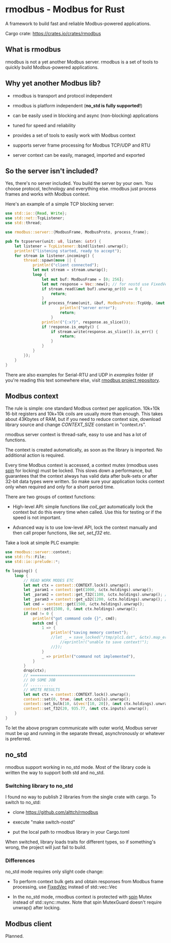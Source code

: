 # rmodbus - Modbus for Rust

A framework to build fast and reliable Modbus-powered applications.

Cargo crate: https://crates.io/crates/rmodbus

## What is rmodbus

rmodbus is not a yet another Modbus server. rmodbus is a set of tools to
quickly build Modbus-powered applications.

## Why yet another Modbus lib?

* rmodbus is transport and protocol independent

* rmodbus is platform independent (**no\_std is fully supported!**)

* can be easily used in blocking and async (non-blocking) applications

* tuned for speed and reliability

* provides a set of tools to easily work with Modbus context

* supports server frame processing for Modbus TCP/UDP and RTU

* server context can be easily, managed, imported and exported

## So the server isn't included?

Yes, there's no server included. You build the server by your own. You choose
protocol, technology and everything else. rmodbus just process frames and works
with Modbus context.

Here's an example of a simple TCP blocking server:

```rust
use std::io::{Read, Write};
use std::net::TcpListener;
use std::thread;

use rmodbus::server::{ModbusFrame, ModbusProto, process_frame};

pub fn tcpserver(unit: u8, listen: &str) {
    let listener = TcpListener::bind(listen).unwrap();
    println!("listening started, ready to accept");
    for stream in listener.incoming() {
        thread::spawn(move || {
            println!("client connected");
            let mut stream = stream.unwrap();
            loop {
                let mut buf: ModbusFrame = [0; 256];
                let mut response = Vec::new(); // for nostd use FixedVec with alloc [u8;256]
                if stream.read(&mut buf).unwrap_or(0) == 0 {
                    return;
                }
                if process_frame(unit, &buf, ModbusProto::TcpUdp, &mut response).is_err() {
                        println!("server error");
                        return;
                    }
                println!("{:x?}", response.as_slice());
                if !response.is_empty() {
                    if stream.write(response.as_slice()).is_err() {
                        return;
                    }
                }
            }
        });
    }
}
```

There are also examples for Serial-RTU and UDP in *examples* folder (if you're
reading this text somewhere else, visit [rmodbus project
repository](https://github.com/alttch/rmodbus).

## Modbus context

The rule is simple: one standard Modbus context per application. 10k+10k 16-bit
registers and 10k+10k coils are usually more than enough. This takes about
43Kbytes of RAM, but if you need to reduce context size, download library
source and change *CONTEXT_SIZE* constant in "context.rs".

rmodbus server context is thread-safe, easy to use and has a lot of functions.

The context is created automatically, as soon as the library is imported. No
additional action is required.

Every time Modbus context is accessed, a context mutex (rmodbus uses
[spin](https://crates.io/crates/spin) for locking) must be locked. This slows
down a performance, but guarantees that the context always has valid data after
bulk-sets or after 32-bit data types were written. So make sure your
application locks context only when required and only for a short period time.

There are two groups of context functions:

* High-level API: simple functions like *coil_get* automatically lock the
  context but do this every time when called. Use this for testing or if the
  speed is not important.

* Advanced way is to use low-level API, lock the context manually and then call
  proper functions, like *set*, *set_f32* etc.

Take a look at simple PLC example:

```rust
use rmodbus::server::context;
use std::fs::File;
use std::io::prelude::*;

fn looping() {
    loop {
        // READ WORK MODES ETC
        let mut ctx = context::CONTEXT.lock().unwrap();
        let _param1 = context::get(1000, &ctx.holdings).unwrap();
        let _param2 = context::get_f32(1100, &ctx.holdings).unwrap(); // ieee754 f32
        let _param3 = context::get_u32(1200, &ctx.holdings).unwrap(); // u32
        let cmd = context::get(1500, &ctx.holdings).unwrap();
        context::set(1500, 0, &mut ctx.holdings).unwrap();
        if cmd != 0 {
            println!("got command code {}", cmd);
            match cmd {
                1 => {
                    println!("saving memory context");
                    //let _ = save_locked("/tmp/plc1.dat", &ctx).map_err(|_| {
                        //eprintln!("unable to save context!");
                    //});
                }
                _ => println!("command not implemented"),
            }
        }
        drop(ctx);
        // ==============================================
        // DO SOME JOB
        // ..........
        // WRITE RESULTS
        let mut ctx = context::CONTEXT.lock().unwrap();
        context::set(0, true, &mut ctx.coils).unwrap();
        context::set_bulk(10, &(vec![10, 20]), &mut ctx.holdings).unwrap();
        context::set_f32(20, 935.77, &mut ctx.inputs).unwrap();
    }
}
```

To let the above program communicate with outer world, Modbus server must be up
and running in the separate thread, asynchronously or whatever is preferred.

## no_std

rmodbus support working in no\_std mode. Most of the library code is written
the way to support both std and no\_std.

### Switching library to no_std

I found no way to publish 2 libraries from the single crate with cargo. To
switch to no_std:

* clone https://github.com/alttch/rmodbus

* execute "make switch-nostd"

* put the local path to rmodbus library in your Cargo.toml

When switched, library loads traits for different types, so if something's
wrong, the project will just fail to build.

### Differences

no\_std mode requires only slight code change:

* To perform context bulk gets and obtain responses from Modbus frame
  processing, use [FixedVec](https://crates.io/crates/fixedvec) instead of
  std::vec::Vec

* In the no\_std mode, rmodbus context is protected with
  [spin](https://crates.io/crates/spin) Mutex instead of std::sync::mutex. Note
  that spin MutexGuard doesn't require unwrap() after locking.

## Modbus client

Planned.
